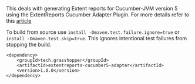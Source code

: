 This deals with generating Extent reports for Cucumber-JVM version 5 using the ExtentReports Cucumber Adapter Plugin. For more details refer to this [article](http://grasshopper.tech/1697/)

To build from source use ```install -Dmaven.test.failure.ignore=true``` or ```install -Dmaven.test.skip=true```. This ignores intentional test failures from stopping the build.

```
<dependency>
    <groupId>tech.grasshopper</groupId>
    <artifactId>extentreports-cucumber5-adapter</artifactId>
    <version>1.0.0</version>
</dependency>
```
